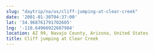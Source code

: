 ```yaml
---
slug: "daytrip/na/us/cliff-jumping-at-clear-creek"
date: '2001-01-30T04:37:00'
lat: '34.968761791702605'
lng: '-110.64966922687984'
location: AZ 99, Navajo County, Arizona, United States
title: Cliff jumping at Clear Creek
---
```



